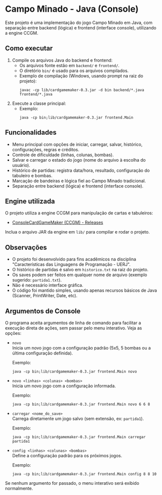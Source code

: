 # Campo Minado - Java (Console)

Este projeto é uma implementação do jogo Campo Minado em Java, com separação entre backend (lógica) e frontend (interface console), utilizando a engine CCGM.

## Como executar

1. Compile os arquivos Java do backend e frontend:
   - Os arquivos fonte estão em `backend/` e `frontend/`.
   - O diretório `bin/` é usado para os arquivos compilados.
   - Exemplo de compilação (Windows, usando prompt na raiz do projeto):
     ```
     javac -cp lib/cardgamemaker-0.3.jar -d bin backend/*.java frontend/*.java
     ```
2. Execute a classe principal:
   - Exemplo:
     ```
     java -cp bin;lib/cardgamemaker-0.3.jar frontend.Main
     ```

## Funcionalidades
- Menu principal com opções de iniciar, carregar, salvar, histórico, configurações, regras e créditos.
- Controle de dificuldade (linhas, colunas, bombas).
- Salvar e carregar o estado do jogo (nome do arquivo à escolha do usuário).
- Histórico de partidas: registra data/hora, resultado, configuração do tabuleiro e bombas.
- Marcação de bandeiras e lógica fiel ao Campo Minado tradicional.
- Separação entre backend (lógica) e frontend (interface console).

## Engine utilizada
O projeto utiliza a engine CCGM para manipulação de cartas e tabuleiros:
- [ConsoleCardGameMaker (CCGM) - Releases](https://github.com/Clique33/ConsoleCardGameMaker/releases)

Inclua o arquivo JAR da engine em `lib/` para compilar e rodar o projeto.

## Observações
- O projeto foi desenvolvido para fins acadêmicos na disciplina "Características das Linguagens de Programação - UERJ".
- O histórico de partidas é salvo em `historico.txt` na raiz do projeto.
- Os saves podem ser feitos em qualquer nome de arquivo (exemplo sugerido: `partida1.txt`).
- Não é necessário interface gráfica.
- O código foi mantido simples, usando apenas recursos básicos de Java (Scanner, PrintWriter, Date, etc).

## Argumentos de Console

O programa aceita argumentos de linha de comando para facilitar a execução direta de ações, sem passar pelo menu interativo. Veja as opções:

- `novo`  
  Inicia um novo jogo com a configuração padrão (5x5, 5 bombas ou a última configuração definida).
  
  Exemplo:
  ```
  java -cp bin;lib/cardgamemaker-0.3.jar frontend.Main novo
  ```

- `novo <linhas> <colunas> <bombas>`  
  Inicia um novo jogo com a configuração informada.
  
  Exemplo:
  ```
  java -cp bin;lib/cardgamemaker-0.3.jar frontend.Main novo 6 6 8
  ```

- `carregar <nome_do_save>`  
  Carrega diretamente um jogo salvo (sem extensão, ex: `partida1`).
  
  Exemplo:
  ```
  java -cp bin;lib/cardgamemaker-0.3.jar frontend.Main carregar partida1
  ```

- `config <linhas> <colunas> <bombas>`  
  Define a configuração padrão para os próximos jogos.
  
  Exemplo:
  ```
  java -cp bin;lib/cardgamemaker-0.3.jar frontend.Main config 8 8 10
  ```

Se nenhum argumento for passado, o menu interativo será exibido normalmente.

